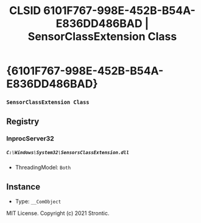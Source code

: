 ﻿---
title: "CLSID 6101F767-998E-452B-B54A-E836DD486BAD | SensorClassExtension Class"
excerpt: What is COM-Object CLSID 6101F767-998E-452B-B54A-E836DD486BAD?
---

# {6101F767-998E-452B-B54A-E836DD486BAD}

### `SensorClassExtension Class`

## Registry


### InprocServer32

##### `C:\Windows\System32\SensorsClassExtension.dll`
* ThreadingModel: `Both`

## Instance

* Type: `__ComObject`

MIT License. Copyright (c) 2021 Strontic.


